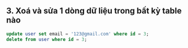 ## 3. Xoá và sửa 1 dòng dữ liệu trong bất kỳ table nào
```sql
update user set email = '123@gmail.com' where id = 3;
delete from user where id = 3; 
```